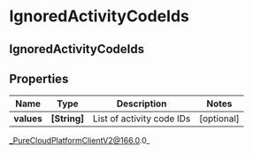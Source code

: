 # IgnoredActivityCodeIds

## IgnoredActivityCodeIds

## Properties

|Name | Type | Description | Notes|
|------------ | ------------- | ------------- | -------------|
| **values** | **[String]** | List of activity code IDs | [optional] |



_PureCloudPlatformClientV2@166.0.0_
